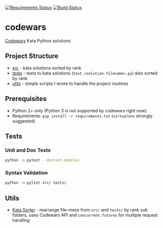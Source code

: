 [![Requirements Status](https://requires.io/github/lancelote/codewars/requirements.svg?branch=master)](https://requires.io/github/lancelote/codewars/requirements/?branch=master)
[![Build Status](https://travis-ci.org/lancelote/codewars.svg?branch=master)](https://travis-ci.org/lancelote/codewars)


# codewars

[Codewars](http://www.codewars.com/) Kata Python solutions

## Project Structure

- [src](src/) - kata solutions sorted by rank
- [tests](tests/) - tests to kata solutions (`test_<solution-filename>.py`)
  also sorted by rank
- [utils](utils/) - simple scripts I wrote to handle the project routines

## Prerequisites

- Python 2+ only (Python 3 is not supported by codewars right now)
- Requirements: `pip install -r requirements.txt` (`virtualenv` strongly suggested)

## Tests

### Unit and Doc Tests

```bash
python -m pytest --doctest-modules
```

### Syntax Validation

```bash
python -m pylint src/ tests/
```

## Utils

- [Kata Sorter](utils/kata_sorter.py) - rearrange file-mess from `src/` and
  `tests/` by rank sub folders, uses Codewars API and `concurrent.futures` for
  multiple request handling
